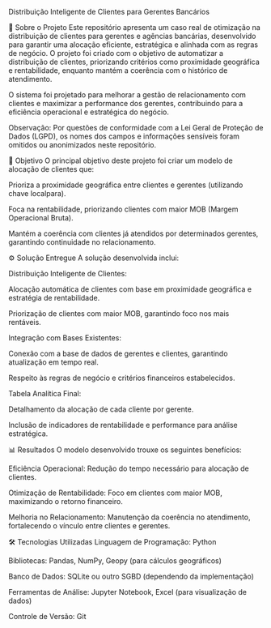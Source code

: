 Distribuição Inteligente de Clientes para Gerentes Bancários

📌 Sobre o Projeto
Este repositório apresenta um caso real de otimização na distribuição de clientes para gerentes e agências bancárias, desenvolvido para garantir uma alocação eficiente, estratégica e alinhada com as regras de negócio. O projeto foi criado com o objetivo de automatizar a distribuição de clientes, priorizando critérios como proximidade geográfica e rentabilidade, enquanto mantém a coerência com o histórico de atendimento.

O sistema foi projetado para melhorar a gestão de relacionamento com clientes e maximizar a performance dos gerentes, contribuindo para a eficiência operacional e estratégica do negócio.

Observação: Por questões de conformidade com a Lei Geral de Proteção de Dados (LGPD), os nomes dos campos e informações sensíveis foram omitidos ou anonimizados neste repositório.

🎯 Objetivo
O principal objetivo deste projeto foi criar um modelo de alocação de clientes que:

Prioriza a proximidade geográfica entre clientes e gerentes (utilizando chave localpara).

Foca na rentabilidade, priorizando clientes com maior MOB (Margem Operacional Bruta).

Mantém a coerência com clientes já atendidos por determinados gerentes, garantindo continuidade no relacionamento.

⚙️ Solução Entregue
A solução desenvolvida inclui:

Distribuição Inteligente de Clientes:

Alocação automática de clientes com base em proximidade geográfica e estratégia de rentabilidade.

Priorização de clientes com maior MOB, garantindo foco nos mais rentáveis.

Integração com Bases Existentes:

Conexão com a base de dados de gerentes e clientes, garantindo atualização em tempo real.

Respeito às regras de negócio e critérios financeiros estabelecidos.

Tabela Analítica Final:

Detalhamento da alocação de cada cliente por gerente.

Inclusão de indicadores de rentabilidade e performance para análise estratégica.

📊 Resultados
O modelo desenvolvido trouxe os seguintes benefícios:

Eficiência Operacional: Redução do tempo necessário para alocação de clientes.

Otimização de Rentabilidade: Foco em clientes com maior MOB, maximizando o retorno financeiro.

Melhoria no Relacionamento: Manutenção da coerência no atendimento, fortalecendo o vínculo entre clientes e gerentes.

🛠️ Tecnologias Utilizadas
Linguagem de Programação: Python

Bibliotecas: Pandas, NumPy, Geopy (para cálculos geográficos)

Banco de Dados: SQLite ou outro SGBD (dependendo da implementação)

Ferramentas de Análise: Jupyter Notebook, Excel (para visualização de dados)

Controle de Versão: Git
